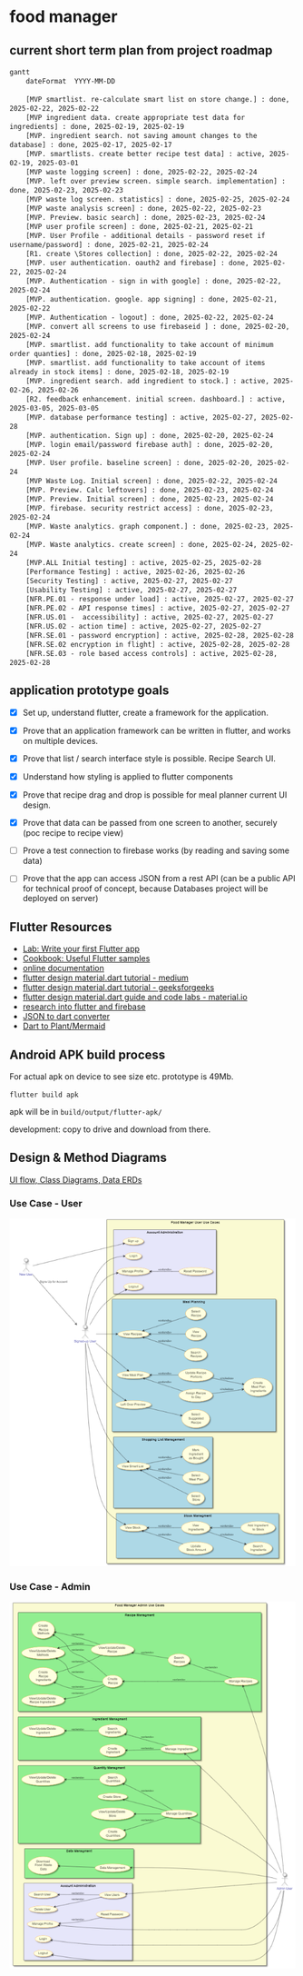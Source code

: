 # food manager
## current short term plan from project roadmap
```mermaid
gantt
    dateFormat  YYYY-MM-DD
    
    [MVP smartlist. re-calculate smart list on store change.] : done, 2025-02-22, 2025-02-22
    [MVP ingredient data. create appropriate test data for ingredients] : done, 2025-02-19, 2025-02-19
    [MVP. ingredient search. not saving amount changes to the database] : done, 2025-02-17, 2025-02-17
    [MVP. smartlists. create better recipe test data] : active, 2025-02-19, 2025-03-01
    [MVP waste logging screen] : done, 2025-02-22, 2025-02-24
    [MVP. left over preview screen. simple search. implementation] : done, 2025-02-23, 2025-02-23
    [MVP waste log screen. statistics] : done, 2025-02-25, 2025-02-24
    [MVP waste analysis screen] : done, 2025-02-22, 2025-02-23
    [MVP. Preview. basic search] : done, 2025-02-23, 2025-02-24
    [MVP user profile screen] : done, 2025-02-21, 2025-02-21
    [MVP. User Profile - additional details - password reset if username/password] : done, 2025-02-21, 2025-02-24
    [R1. create \Stores collection] : done, 2025-02-22, 2025-02-24
    [MVP. user authentication. oauth2 and firebase] : done, 2025-02-22, 2025-02-24
    [MVP. Authentication - sign in with google] : done, 2025-02-22, 2025-02-24
    [MVP. authentication. google. app signing] : done, 2025-02-21, 2025-02-22
    [MVP. Authentication - logout] : done, 2025-02-22, 2025-02-24
    [MVP. convert all screens to use firebaseid ] : done, 2025-02-20, 2025-02-24
    [MVP. smartlist. add functionality to take account of minimum order quanties] : done, 2025-02-18, 2025-02-19
    [MVP. smartlist. add functionality to take account of items already in stock items] : done, 2025-02-18, 2025-02-19
    [MVP. ingredient search. add ingredient to stock.] : active, 2025-02-26, 2025-02-26
    [R2. feedback enhancement. initial screen. dashboard.] : active, 2025-03-05, 2025-03-05
    [MVP. database performance testing] : active, 2025-02-27, 2025-02-28
    [MVP. authentication. Sign up] : done, 2025-02-20, 2025-02-24
    [MVP. login email/password firebase auth] : done, 2025-02-20, 2025-02-24
    [MVP. User profile. baseline screen] : done, 2025-02-20, 2025-02-24
    [MVP Waste Log. Initial screen] : done, 2025-02-22, 2025-02-24
    [MVP. Preview. Calc leftovers] : done, 2025-02-23, 2025-02-24
    [MVP. Preview. Initial screen] : done, 2025-02-23, 2025-02-24
    [MVP. firebase. security restrict access] : done, 2025-02-23, 2025-02-24
    [MVP. Waste analytics. graph component.] : done, 2025-02-23, 2025-02-24
    [MVP. Waste analytics. create screen] : done, 2025-02-24, 2025-02-24
    [MVP.ALL Initial testing] : active, 2025-02-25, 2025-02-28
    [Performance Testing] : active, 2025-02-26, 2025-02-26
    [Security Testing] : active, 2025-02-27, 2025-02-27
    [Usability Testing] : active, 2025-02-27, 2025-02-27
    [NFR.PE.01 - response under load] : active, 2025-02-27, 2025-02-27
    [NFR.PE.02 - API response times] : active, 2025-02-27, 2025-02-27
    [NFR.US.01 -  accessibility] : active, 2025-02-27, 2025-02-27
    [NFR.US.02 - action time] : active, 2025-02-27, 2025-02-27
    [NFR.SE.01 - password encryption] : active, 2025-02-28, 2025-02-28
    [NFR.SE.02 encryption in flight] : active, 2025-02-28, 2025-02-28
    [NFR.SE.03 - role based access controls] : active, 2025-02-28, 2025-02-28
```


## application prototype goals
-	[X] Set up, understand flutter, create a framework for the application.
-	[X] Prove that an application framework can be written in flutter, and works on multiple devices.
-	[X] Prove that list / search interface style is possible. Recipe Search UI.
- [X] Understand how styling is applied to flutter components
- [X] Prove that recipe drag and drop is possible for meal planner current UI design.
- [X] Prove that data can be passed from one screen to another, securely (poc recipe to recipe view)
-	[ ] Prove a test connection to firebase works (by reading and saving some data)
-	[ ] Prove that the app can access JSON from a rest API (can be a public API for technical proof of concept, because Databases project will be deployed on server)


## Flutter Resources

- [Lab: Write your first Flutter app](https://docs.flutter.dev/get-started/codelab)
- [Cookbook: Useful Flutter samples](https://docs.flutter.dev/cookbook)
- [online documentation](https://docs.flutter.dev/)
- [flutter design material.dart tutorial - medium](https://medium.com/@flutter.rashpinder/flutters-the-material-app-widget-a-developer-s-guided-series-part-1-cded465e6e8e)
- [flutter design material.dart tutorial - geeksforgeeks](https://www.geeksforgeeks.org/flutter-material-design/)
- [flutter design material.dart guide and code labs - material.io](https://m2.material.io/develop/flutter)
- [research into flutter and firebase](https://codewithandrea.com/videos/starter-architecture-flutter-firebase/)
- [JSON to dart converter](https://quicktype.io/dart)
- [Dart to Plant/Mermaid](https://pub.dev/packages/dcdg)

## Android APK build process

For actual apk on device to see size etc. prototype is 49Mb.

`flutter build apk`

apk will be in `build/output/flutter-apk/`

development:
copy to drive and download from there.

## Design & Method Diagrams
[UI flow, Class Diagrams, Data ERDs](documentation/designandmethods/class-erd-userflow.md)

### Use Case - User
![User Use Cases](./documentation/media/UseCase0-User.png)
### Use Case - Admin
![Admin Use Cases](./documentation/media/UseCase0-Admin.png)
